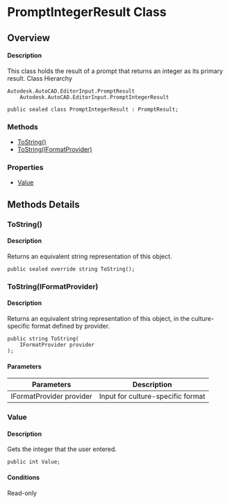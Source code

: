 # PromptIntegerResult Class

## Overview

#### Description
This class holds the result of a prompt that returns an integer as its primary result.
Class Hierarchy
```text
Autodesk.AutoCAD.EditorInput.PromptResult
    Autodesk.AutoCAD.EditorInput.PromptIntegerResult
```

```text
public sealed class PromptIntegerResult : PromptResult;
```

### Methods

- [ToString()](#tostring())
- [ToString(IFormatProvider)](#tostring(iformatprovider))

### Properties

- [Value](#value)


## Methods Details

### ToString()

#### Description
Returns an equivalent string representation of this object.
```text
public sealed override string ToString();
```

### ToString(IFormatProvider)

#### Description
Returns an equivalent string representation of this object, in the culture-specific format defined by provider.
```text
public string ToString(
    IFormatProvider provider
);
```

#### Parameters
| Parameters | Description |
| --- | --- |
| IFormatProvider provider | Input for culture-specific format |

### Value

#### Description
Gets the integer that the user entered.
```text
public int Value;
```

#### Conditions
Read-only